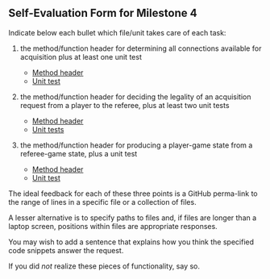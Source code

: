 ## Self-Evaluation Form for Milestone 4

Indicate below each bullet which file/unit takes care of each task:

1. the method/function header for determining all connections available for
   acquisition plus at least one unit test 
      - [Method header](https://github.ccs.neu.edu/CS4500-F21/badlands/blob/master/Trains/Common/player_game_state.py#L36)
      - [Unit test](https://github.ccs.neu.edu/CS4500-F21/badlands/blob/master/Trains/Other/tests/test_player_game_state.py#L90-L94)

2. the method/function header for deciding the legality of an acquisition
   request from a player to the referee,  plus at least two unit tests
      - [Method header](https://github.ccs.neu.edu/CS4500-F21/badlands/blob/master/Trains/Admin/referee_game_state.py#L58)
      - [Unit tests](https://github.ccs.neu.edu/CS4500-F21/badlands/blob/master/Trains/Other/tests/test_referee_game_state.py#L69-L80)

3. the method/function header for producing a player-game state from a
   referee-game state,  plus a unit test 
      - [Method header](https://github.ccs.neu.edu/CS4500-F21/badlands/blob/master/Trains/Admin/referee_game_state.py#L47)
      - [Unit test](https://github.ccs.neu.edu/CS4500-F21/badlands/blob/master/Trains/Other/tests/test_referee_game_state.py#L55-L66)

The ideal feedback for each of these three points is a GitHub
perma-link to the range of lines in a specific file or a collection of
files.

A lesser alternative is to specify paths to files and, if files are
longer than a laptop screen, positions within files are appropriate
responses.

You may wish to add a sentence that explains how you think the
specified code snippets answer the request.

If you did *not* realize these pieces of functionality, say so.
